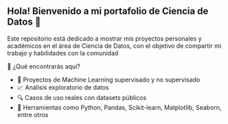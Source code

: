 ## Hola! Bienvenido a mi portafolio de Ciencia de Datos 👋


Este repositorio está dedicado a mostrar mis proyectos personales y académicos en el área de Ciencia de Datos, con el objetivo de compartir mi trabajo y habilidades con la comunidad

🚀 ¿Qué encontrarás aquí?
- 📌 Proyectos de Machine Learning supervisado y no supervisado
- 📈 Análisis exploratorio de datos
- 🔍 Casos de uso reales con datasets públicos
- 🧰 Herramientas como Python, Pandas, Scikit-learn, Matplotlib, Seaborn, entre otros
